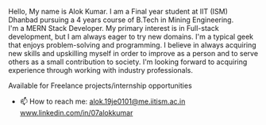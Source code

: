 Hello, My name is Alok Kumar. 
I am a Final year student at IIT (ISM) Dhanbad pursuing a 4 years course of B.Tech in Mining Engineering.  
I'm a MERN Stack Developer. My primary interest is in Full-stack development, but I am always eager to try new domains.
I'm a typical geek that enjoys problem-solving and programming. 
I believe in always acquiring new skills and upskilling myself in order to improve as a person and to serve others as a small contribution to society. 
I'm looking forward to acquiring experience through working with industry professionals.

   Available for Freelance projects/internship opportunities
- 📫 How to reach me: alok.19je0101@me.iitism.ac.in
‌ www.linkedin.com/in/07alokkumar‌


<!---
Alok4k45h/Alok4k45h is a ✨ special ✨ repository because its `README.md` (this file) appears on your GitHub profile.
You can click the Preview link to take a look at your changes.
--->

